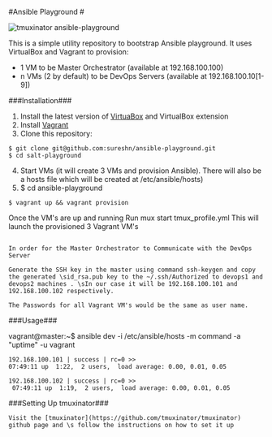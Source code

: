 #Ansible Playground #

![tmuxinator ansible-playground](https://drive.google.com/file/d/0BzEjd58Iy4jvUmlTUGVsbVBCSFE/view?usp=sharing)

This is a simple utility repository to bootstrap Ansible playground. It uses VirtualBox and Vagrant to provision:

* 1 VM to be Master Orchestrator  (available at 192.168.100.100)
* n VMs (2 by default) to be DevOps Servers (available at 192.168.100.10[1-9])

###Installation###

1. Install the latest version of [VirtuaBox](https://www.virtualbox.org/wiki/Downloads) and VirtualBox extension
2. Install [Vagrant](http://www.vagrantup.com/downloads.html)
3. Clone this repository:
```
$ git clone git@github.com:sureshn/ansible-playground.git
$ cd salt-playground
```
4. Start VMs (it will create 3 VMs and provision Ansible). There will also be a hosts file which will be created at /etc/ansible/hosts)
5. $ cd ansible-playground
```
$ vagrant up && vagrant provision
```

Once the VM's are up and running 
Run mux start tmux_profile.yml
This will launch the provisioned 3 Vagrant VM's

```

In order for the Master Orchestrator to Communicate with the DevOps Server

Generate the SSH key in the master using command ssh-keygen and copy the generated \sid_rsa.pub key to the ~/.ssh/Authorized to devops1 and devops2 machines . \sIn our case it will be 192.168.100.101 and 192.168.100.102 respectively.

The Passwords for all Vagrant VM's would be the same as user name.

```
###Usage###

vagrant@master:~$ ansible dev -i /etc/ansible/hosts -m command -a "uptime" -u vagrant 

```
192.168.100.101 | success | rc=0 >>
07:49:11 up  1:22,  2 users,  load average: 0.00, 0.01, 0.05

192.168.100.102 | success | rc=0 >> 
 07:49:11 up  1:19,  2 users,  load average: 0.00, 0.01, 0.05

 ```

 ###Setting Up tmuxinator###

```
Visit the [tmuxinator](https://github.com/tmuxinator/tmuxinator) github page and \s follow the instructions on how to set it up
```


